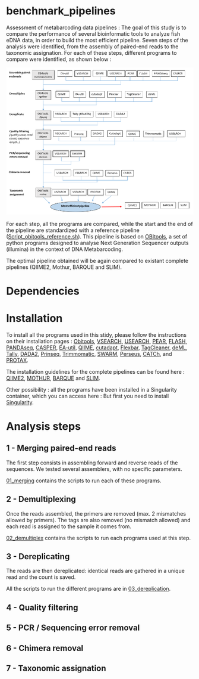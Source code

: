 # benchmark_pipelines

Assessment of metabarcoding data pipelines :
The goal of this study is to compare the performance of several bioinformatic tools to analyze fish eDNA data, in order to build the most efficient pipeline.
Seven steps of the analysis were identified, from the assembly of paired-end reads to the taxonomic assignation.
For each of these steps, different programs to compare were identified, as shown below :

![pipeline_schema](schema_protocole.PNG)

For each step, all the programs are compared, while the start and the end of the pipeline are standardized with a reference pipeline ([Script_obitools_reference.sh](Script_obitools_reference.sh)). This pipeline is based on [OBItools](https://git.metabarcoding.org/obitools/obitools/wikis/home), a set of python programs designed to analyse Next Generation Sequencer outputs (illumina) in the context of DNA Metabarcoding.

The optimal pipeline obtained will be again compared to existant complete pipelines (QIIME2, Mothur, BARQUE and SLIM).

# Dependencies

# Installation

To install all the programs used in this stidy, please follow the instructions on their installation pages : [Obitools](https://pythonhosted.org/OBITools/welcome.html#installing-the-obitools), [VSEARCH](https://github.com/torognes/vsearch), [USEARCH](https://drive5.com/usearch/download.html), [PEAR](http://www.exelixis-lab.org/web/software/pear), [FLASH](https://sourceforge.net/projects/flashpage/files), [PANDAseq](https://github.com/neufeld/pandaseq), [CASPER](http://best.snu.ac.kr/casper/index.php?name=manual), [EA-util](https://github.com/ExpressionAnalysis/ea-utils/tree/master), [QIIME](http://qiime.org/install/install.html), [cutadapt](https://cutadapt.readthedocs.io/en/stable/installation.html), [Flexbar](https://github.com/seqan/flexbar), [TagCleaner](https://sourceforge.net/projects/tagcleaner/files), [deML](https://github.com/grenaud/deml), [Tally](https://www.ebi.ac.uk/research/enright/software/kraken), [DADA2](https://benjjneb.github.io/dada2/dada-installation.html), [Prinseq](https://sourceforge.net/projects/prinseq/files/), [Trimmomatic](http://www.usadellab.org/cms/index.php?page=trimmomatic), [SWARM](https://github.com/torognes/swarm), [Perseus](https://code.google.com/archive/p/ampliconnoise/), [CATCh](https://github.com/M-Mysara/CATCh), and [PROTAX](https://www.helsinki.fi/en/researchgroups/statistical-ecology/software#section-49869).

The installation guidelines for the complete pipelines can be found here : [QIIME2](https://docs.qiime2.org/2019.4/install), [MOTHUR](https://mothur.org/wiki/Download_mothur), [BARQUE](https://github.com/enormandeau/barque) and [SLIM](https://github.com/yoann-dufresne/SLIM).

Other possibility : all the programs have been installed in a Singularity container, which you can access here :
But first you need to install [Singularity](https://github.com/sylabs/singularity/blob/master/INSTALL.md).

# Analysis steps

## 1 - Merging paired-end reads

The first step consists in assembling forward and reverse reads of the sequences. We tested several assemblers, with no specific parameters.

[01_merging](01_merging) contains the scripts to run each of these programs.

## 2 - Demultiplexing

Once the reads assembled, the primers are removed (max. 2 mismatches allowed by primers). The tags are also removed (no mismatch allowed) and each read is assigned to the sample it comes from.

[02_demultiplex](02_demultiplex) contains the scripts to run each programs used at this step.

## 3 - Dereplicating

The reads are then dereplicated: identical reads are gathered in a unique read and the count is saved.

All the scripts to run the different programs are in [03_dereplication](03_dereplication).

## 4 - Quality filtering
## 5 - PCR / Sequencing error removal
## 6 - Chimera removal
## 7 - Taxonomic assignation


